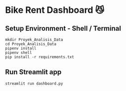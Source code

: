 # Bike Rent Dashboard 😼

## Setup Environment - Shell / Terminal
```
mkdir Proyek_Analisis_Data
cd Proyek_Analisis_Data
pipenv install
pipenv shell
pip install -r requirements.txt
```

## Run Streamlit app
```
streamlit run dashboard.py
```